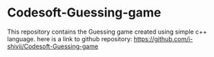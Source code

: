 # Codesoft-Guessing-game

This repository contains the Guessing game created using simple c++ language.
here is a link to github repository: https://github.com/i-shivii/Codesoft-Guessing-game
